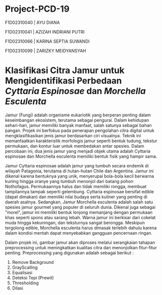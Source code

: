 # Project-PCD-19

F1D02310040	| AYU DIANA

F1D02310041	| AZIZAH INDRIANI PUTRI

F1D02310066	| KARINA SEPTIA SUWANDI

F1D02310099	| ZARIZKY MEIDYANSYAH

# Klasifikasi Citra Jamur untuk Mengidentifikasi Perbedaan _Cyttaria Espinosae_ dan _Morchella Esculenta_
Jamur (Fungi) adalah organisme eukariotik yang berperan penting dalam keseimbangan ekosistem, terutama sebagai pengurai. Dalam kehidupan sehari-hari, jamur memiliki banyak manfaat, salah satunya sebagai bahan pangan. Projek ini berfokus pada penerapan pengolahan citra digital untuk mengklasifikasikan jenis jamur berdasarkan ciri visualnya. Teknik ini memanfaatkan karakteristik morfologis jamur seperti bentuk tudung, tekstur permukaan, dan kontur luar untuk membedakan antar spesies. Dalam percobaan ini, dua jenis jamur yang menjadi objek utama adalah Cyttaria espinosae dan Morchella esculenta memiliki bentuk fisik yang hampir sama.

Jamur Cyttaria espinosae adalah jamur yang tumbuh secara endemik di wilayah Patagonia, terutama di hutan-hutan Chile dan Argentina. Jamur ini dikenal karena bentuknya yang unik, menyerupai bola-bola kecil berwarna kuning hingga oranye yang tumbuh menonjol dari batang pohon Nothofagus. Permukaannya halus dan tidak memiliki rongga, membuat tampilannya tampak seperti gelembung. Cyttaria espinosae bersifat edible (dapat dimakan) dan memiliki nilai budaya serta kuliner yang penting di daerah asalnya. Sedangkan, Jamur Morchella esculenta adalah salah satu spesies jamur gourmet yang populer di seluruh dunia. Dikenal juga sebagai "morel", jamur ini memiliki bentuk lonjong memanjang dengan permukaan khas seperti spons atau sarang lebah. Warna jamur ini berkisar dari cokelat muda hingga kekuningan, dan teksturnya sangat berongga. Meskipun tergolong edible, Morchella esculenta harus dimasak terlebih dahulu karena dalam kondisi mentah dapat menyebabkan gangguan pencernaan ringan.

Dalam projek ini, gambar jamur akan diproses melalui serangkaian tahapan preprocessing untuk meningkatkan kualitas citra dan menonjolkan fitur-fitur penting. Preprocessing yang digunakan adalah sebagai berikut : 
1. Remove Background
2. GrayScalling
3. Equalisasi
4. Deteksi Tepi (Prewit)
5. Thresholding
6. Dilasi
